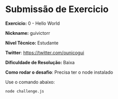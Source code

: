 # Submissão de Exercicio

**Exercicio:** 0 - Hello World

**Nickname:** guivictorr

**Nível Técnico:** Estudante

**Twitter**: https://twitter.com/ounicogui

**Dificuldade de Resolução:** Baixa

**Como rodar o desafio**: Precisa ter o node instalado

Use o comando abaixo: 
```bash
node challenge.js
```